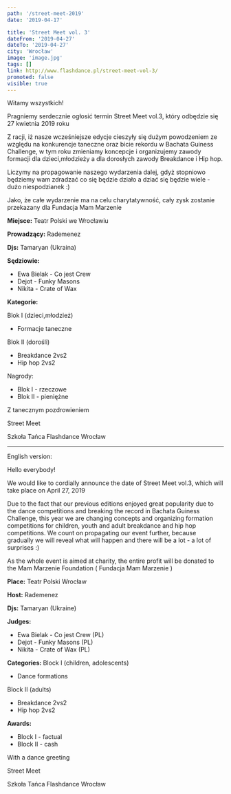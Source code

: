 ```yaml
---
path: '/street-meet-2019'
date: '2019-04-17'

title: 'Street Meet vol. 3'
dateFrom: '2019-04-27'
dateTo: '2019-04-27'
city: 'Wrocław'
image: 'image.jpg'
tags: []
link: http://www.flashdance.pl/street-meet-vol-3/
promoted: false
visible: true
---
```

Witamy wszystkich!

Pragniemy serdecznie ogłosić termin Street Meet vol.3, który odbędzie się 27 kwietnia 2019 roku

Z racji, iż nasze wcześniejsze edycje cieszyły się dużym powodzeniem ze względu na konkurencje taneczne oraz bicie rekordu w Bachata Guiness Challenge, w tym roku zmieniamy koncepcje i organizujemy zawody formacji dla dzieci,młodzieży a dla dorosłych zawody Breakdance  i Hip hop.

Liczymy na propagowanie naszego wydarzenia dalej, gdyż stopniowo będziemy wam zdradzać co się będzie działo a dziać się będzie wiele - dużo niespodzianek :)

Jako, że całe wydarzenie ma na celu charytatywność, cały zysk zostanie przekazany dla Fundacja Mam Marzenie

**Miejsce:**
Teatr Polski we Wrocławiu

**Prowadzący:**
Rademenez

**Djs:** Tamaryan (Ukraina)

**Sędziowie:**
- Ewa Bielak - Co jest Crew
- Dejot - Funky Masons
- Nikita - Crate of Wax


**Kategorie:**

Blok I (dzieci,młodzież)
- Formacje taneczne

Blok II (dorośli)
- Breakdance 2vs2
- Hip hop 2vs2

Nagrody:
- Blok I - rzeczowe
- Blok II - pieniężne


Z tanecznym pozdrowieniem 

Street Meet

Szkoła Tańca Flashdance Wrocław

--------------------------------------------------------------------------------------

English version:

Hello everybody!

We would like to cordially announce the date of Street Meet vol.3, which will take place on April 27, 2019

Due to the fact that our previous editions enjoyed great popularity due to the dance competitions and breaking the record in Bachata Guiness Challenge, this year we are changing concepts and organizing formation competitions for children, youth and adult breakdance and hip hop competitions.
We count on propagating our event further, because gradually we will reveal what will happen and there will be a lot - a lot of surprises :)

As the whole event is aimed at charity, the entire profit will be donated to the Mam Marzenie Foundation ( Fundacja Mam Marzenie )

**Place:**
Teatr Polski Wrocław

**Host:**
Rademenez

**Djs:**
Tamaryan (Ukraine)

**Judges:**
- Ewa Bielak - Co jest Crew (PL)
- Dejot - Funky Masons (PL)
- Nikita - Crate of Wax (PL)

**Categories:**
Block I (children, adolescents)
- Dance formations

Block II (adults)
- Breakdance 2vs2
- Hip hop 2vs2

**Awards:**
- Block I - factual
- Block II - cash

With a dance greeting

Street Meet

Szkoła Tańca Flashdance Wrocław